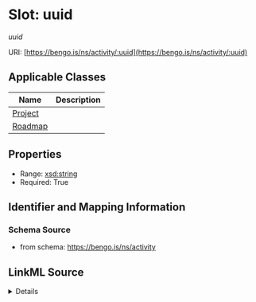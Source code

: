# Slot: uuid
_uuid_


URI: [https://bengo.is/ns/activity/:uuid](https://bengo.is/ns/activity/:uuid)



<!-- no inheritance hierarchy -->




## Applicable Classes

| Name | Description |
| --- | --- |
[Project](Project.md) | 
[Roadmap](Roadmap.md) | 






## Properties

* Range: [xsd:string](http://www.w3.org/2001/XMLSchema#string)
* Required: True








## Identifier and Mapping Information







### Schema Source


* from schema: https://bengo.is/ns/activity




## LinkML Source

<details>
```yaml
name: uuid
description: uuid
from_schema: https://bengo.is/ns/activity
rank: 1000
alias: uuid
domain_of:
- Project
- Roadmap
range: string
required: true

```
</details>